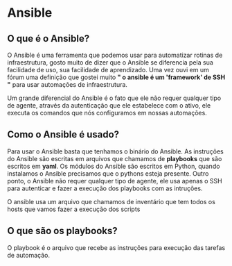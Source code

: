 # Ansible

## O que é o Ansible?

O Ansible é uma ferramenta que podemos usar para automatizar rotinas de infraestrutura, gosto muito de dizer que o Ansible se diferencia pela sua facilidade de uso, sua facilidade de aprendizado. Uma vez ouvi em um fórum uma definição que gostei muito **" o ansible é um 'framework' de SSH "** para usar automações de infraestrutura.

Um grande diferencial do Ansible é o fato que ele não requer qualquer tipo de agente, através da autenticação que ele estabelece com o ativo, ele executa os comandos que nós configuramos em nossas automações.

## Como o Ansible é usado?

Para usar o Ansible basta que tenhamos o binário do Ansible. As instruções do Ansible são escritas em arquivos que chamamos de **playbooks** que são escritos em **yaml**. 
Os módulos do Ansible são escritos em Python, quando instalamos o Ansible precisamos que o pythons esteja presente. 
Outro ponto, o Ansible não requer qualquer tipo de agente, ele usa apenas o SSH para autenticar e fazer a execução dos playbooks com as intruções.

O ansible usa um arquivo que chamamos de inventário que tem todos os hosts que vamos fazer a execução dos scripts 


## O que são os playbooks?
O playbook é o arquivo que recebe as instruções para execução das tarefas de automação.

